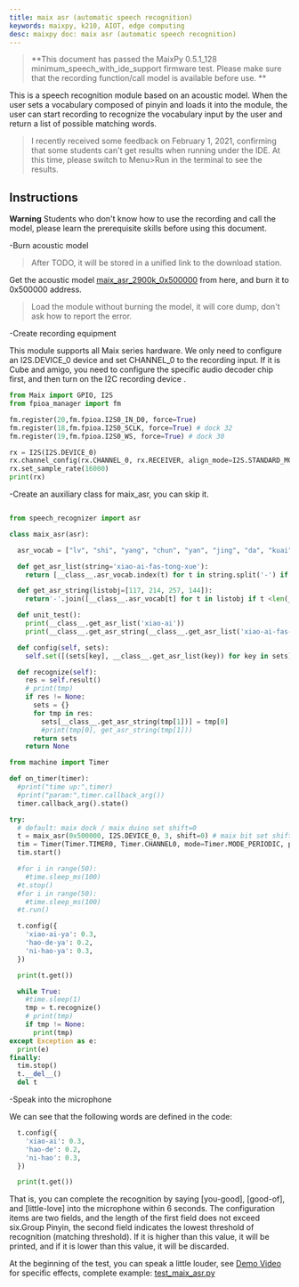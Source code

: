 ```yaml
---
title: maix asr (automatic speech recognition)
keywords: maixpy, k210, AIOT, edge computing
desc: maixpy ​​doc: maix asr (automatic speech recognition)
---
```



> **This document has passed the MaixPy 0.5.1_128 minimum_speech_with_ide_support firmware test. Please make sure that the recording function/call model is available before use. **

This is a speech recognition module based on an acoustic model. When the user sets a vocabulary composed of pinyin and loads it into the module, the user can start recording to recognize the vocabulary input by the user and return a list of possible matching words.

> I recently received some feedback on February 1, 2021, confirming that some students can't get results when running under the IDE. At this time, please switch to Menu>Run in the terminal to see the results.

## Instructions

**Warning** Students who don't know how to use the recording and call the model, please learn the prerequisite skills before using this document.

-Burn acoustic model

> After TODO, it will be stored in a unified link to the download station.

Get the acoustic model [maix_asr_2900k_0x500000](https://github.com/sipeed/MaixPy_scripts/blob/master/multimedia/speech_recognizer/maix_asr_2900k_0x500000.kmodel) from here, and burn it to 0x500000 address.

> Load the module without burning the model, it will core dump, don't ask how to report the error.

-Create recording equipment

This module supports all Maix series hardware. We only need to configure an I2S.DEVICE_0 device and set CHANNEL_0 to the recording input. If it is Cube and amigo, you need to configure the specific audio decoder chip first, and then turn on the I2C recording device .

```python
from Maix import GPIO, I2S
from fpioa_manager import fm

fm.register(20,fm.fpioa.I2S0_IN_D0, force=True)
fm.register(18,fm.fpioa.I2S0_SCLK, force=True) # dock 32
fm.register(19,fm.fpioa.I2S0_WS, force=True) # dock 30

rx = I2S(I2S.DEVICE_0)
rx.channel_config(rx.CHANNEL_0, rx.RECEIVER, align_mode=I2S.STANDARD_MODE)
rx.set_sample_rate(16000)
print(rx)
```

-Create an auxiliary class for maix_asr, you can skip it.
```python

from speech_recognizer import asr

class maix_asr(asr):

  asr_vocab = ["lv", "shi", "yang", "chun", "yan", "jing", "da", "kuai", "wen", "zhang", "de", "di" , "se", "si", "yue", "lin", "luan", "geng", "xian", "huo", "xiu", "mei", "yi", "ang", " ran", "ta", "jin", "ping", "yao", "bu", "li", "liang", "zai", "yong", "dao", "shang", "xia" , "fan", "teng", "dong", "she", "xing", "zhuang", "ru", "hai", "tun", "zhi", "tou", "you", " ling", "pao", "hao", "le", "zha", "zen", "me", "zheng", "cai", "ya", "shu", "tuo", "qu" , "fu", "guang", "bang", "zi", "chong", "shui", "cuan", "ke", "shei", "wan", "hou", "zhao", " jian", "zuo", "cu", "hei", "yu", "ce", "ming", "dui", "cheng", "men", "wo", "bei", "dai" , "zhe", "hu", "jiao", "pang", "ji", "lao", "nong", "kang", "yuan", "chao", "hui", "xiang", " bing", "qi", "chang", "nian", "jia", "tu", "bi", "pin", "xi", "zou", "chu", "cun", "wang" , "na", "ge", "an", "ning", "tian", "xiao", "zhong", "shen", "nan", "er", "ri", "zhu", " xin", "wai", "luo", "gang", "qing", "xun", "te", "cong", "gan", "lai", "he", "dan", "wei" , "die ", "kai", "ci", "gu", "neng", "ba", "bao", "xue", "shuai", "dou", "cao", "mao", "bo", "zhou", "lie", "qie", "ju", "chuan", "guo", "lan", "ni", "tang", "ban", "su", "quan", "huan ", "ying", "a", "min", "meng", "wu", "tai", "hua", "xie", "pai", "huang", "gua", "jiang", "pian", "ma", "jie", "wa", "san", "ka", "zong", "nv", "gao", "ye", "biao", "bie", "zui ", "ren", "jun", "duo", "ze", "tan", "mu", "gui", "qiu", "bai", "sang", "jiu", "yin", "huai", "rang", "zan", "shuo", "sha", "ben", "yun", "la", "cuo", "hang", "ha", "tuan", "gong ", "shan", "ai", "kou", "zhen", "qiong", "ding", "dang", "que", "weng", "qian", "feng", "jue", "zhuan", "ceng", "zu", "bian", "nei", "sheng", "chan", "zao", "fang", "qin", "e", "lian", "fa ", "lu", "sun", "xu", "deng", "guan", "shou", "mo", "zhan", "po", "pi", "gun", "shuang", "qiang", "kao", "hong", "kan", "dian", "kong", "pei", "tong", "ting", "zang", "kuang", "reng", "ti ", "pan", "heng", "chi", "lun", "kun", "han", "lei", "zuan", "man", "sen", "duan", "leng", "su i", "gai", "ga", "fou", "kuo", "ou", "suo", "sou", "nu", "du", "mian", "chou", "hen" , "kua", "shao", "rou", "xuan", "can", "sai", "dun", "niao", "chui", "chen", "hun", "peng", " fen", "cang", "gen", "shua", "chuo", "shun", "cha", "gou", "mai", "liu", "diao", "tao", "niu" , "mi", "chai", "long", "guai", "xiong", "mou", "rong", "ku", "song", "che", "sao", "piao", " pu", "tui", "lang", "chuang", "keng", "liao", "miao", "zhui", "nai", "lou", "bin", "juan", "zhua" , "run", "zeng", "ao", "re", "pa", "qun", "lia", "cou", "tie", "zhai", "kuan", "kui", " cui", "mie", "fei", "tiao", "nuo", "gei", "ca", "zhun", "nie", "mang", "zhuo", "pen", "zun" , "niang", "suan", "nao", "ruan", "qiao", "fo", "rui", "rao", "ruo", "zei", "en", "za", " diu", "nve", "sa", "nin", "shai", "nen", "ken", "chuai", "shuan", "beng", "ne", "lve", "qia" , "jiong", "pie", "seng", "nuan", "nang", "miu", "pou", "cen", "dia", "o", "zhuai", "yo", " dei", "n", "ei", "nou", "bia", "eng", "den", "_"]

  def get_asr_list(string='xiao-ai-fas-tong-xue'):
    return [__class__.asr_vocab.index(t) for t in string.split('-') if t in __class__.asr_vocab]

  def get_asr_string(listobj=[117, 214, 257, 144]):
    return'-'.join([__class__.asr_vocab[t] for t in listobj if t <len(__class__.asr_vocab)])

  def unit_test():
    print(__class__.get_asr_list('xiao-ai'))
    print(__class__.get_asr_string(__class__.get_asr_list('xiao-ai-fas-tong-xue')))

  def config(self, sets):
    self.set([(sets[key], __class__.get_asr_list(key)) for key in sets])

  def recognize(self):
    res = self.result()
    # print(tmp)
    if res != None:
      sets = {}
      for tmp in res:
        sets[__class__.get_asr_string(tmp[1])] = tmp[0]
        #print(tmp[0], get_asr_string(tmp[1]))
      return sets
    return None

from machine import Timer

def on_timer(timer):
  #print("time up:",timer)
  #print("param:",timer.callback_arg())
  timer.callback_arg().state()

try:
  # default: maix dock / maix duino set shift=0
  t = maix_asr(0x500000, I2S.DEVICE_0, 3, shift=0) # maix bit set shift=1
  tim = Timer(Timer.TIMER0, Timer.CHANNEL0, mode=Timer.MODE_PERIODIC, period=64, callback=on_timer, arg=t)
  tim.start()

  #for i in range(50):
    #time.sleep_ms(100)
  #t.stop()
  #for i in range(50):
    #time.sleep_ms(100)
  #t.run()

  t.config({
    'xiao-ai-ya': 0.3,
    'hao-de-ya': 0.2,
    'ni-hao-ya': 0.3,
  })

  print(t.get())

  while True:
    #time.sleep(1)
    tmp = t.recognize()
    # print(tmp)
    if tmp != None:
      print(tmp)
except Exception as e:
  print(e)
finally:
  tim.stop()
  t.__del__()
  del t
```

-Speak into the microphone

We can see that the following words are defined in the code:

```python
  t.config({
    'xiao-ai': 0.3,
    'hao-de': 0.2,
    'ni-hao': 0.3,
  })

  print(t.get())
```

That is, you can complete the recognition by saying [you-good], [good-of], and [little-love] into the microphone within 6 seconds. The configuration items are two fields, and the length of the first field does not exceed six.Group Pinyin, the second field indicates the lowest threshold of recognition (matching threshold). If it is higher than this value, it will be printed, and if it is lower than this value, it will be discarded.

At the beginning of the test, you can speak a little louder, see [Demo Video](https://www.bilibili.com/video/BV1C5411L7JC/) for specific effects, complete example: [test_maix_asr.py](https://github.com/sipeed/MaixPy_scripts/blob/d1d95a4d2fbe4c4b87d683c5fb79fda1fe3f9aae/multimedia/speech_recognizer/test_maix_asr.py)
